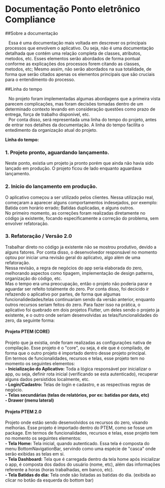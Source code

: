 # Documentação Ponto eletrônico Compliance 


##Sobre a documentação

&ensp; Essa é uma documentação mais voltada em descrever os principais processos que envolvem o aplicativo. Ou seja, não é uma documentação detalhada que contém uma relação completa de classes, atributos, metodos, etc. Esses elementos serão abordados de forma pontual conforme as explicações dos processos forem citando as classes, metodos, etc; Mesmo assim, não serão abordados na sua totalidade, de forma que serão citados apenas os elementos principais que são cruciais para o entendimento do processo. 


##Linha do tempo 

&ensp; No projeto foram implementadas algumas abordagens que a primeira vista parecem complicações, mas foram decisões tomadas dentro de um determinado contexto levando em consideração questões como prazo de entrega, força de trabalho disponível, etc.  
&ensp; Por conta disso, será representada uma linha do tempo do projeto, antes de entrar nos detalhes da documentação. A linha do tempo facilita o entedimento da organização atual do projeto. 

**Linha do tempo:** 

### 1. Projeto pronto, aguardando lançamento. 
Neste ponto, existia um projeto ja pronto porém que ainda não havia sido lançado em produção. O projeto ficou de lado enquanto aguardava lançamento. 

### 2. Inicio do lançamento em produção.   <br/>
O aplicativo começou a ser utilizado pelos clientes. Nessa utilização real, começaram a aparecer alguns comportamentos indesejados, por exemplo: Batida com horário errado; Batidas duplicadas, e alguns outros. <br/>
No primeiro momento, as correções foram realizadas diretamente no código ja existente, focando especificamente a correção do problema, sem envolver refatoração. 

### 3. Refatoração / Versão 2.0  <br/>
Trabalhar direto no código ja existente não se mostrou produtivo, devido a alguns fatores. Por conta disso, o desenvolvedor responsável no momento optou por iniciar uma revisão geral do aplicatvo, algo além de uma refatoração.  <br/>
 Nessa revisão, a regra de negócios do app seria elaborada do zero, melhorando aspectos como tipagem, implementação de design patterns, organização do código, etc. <br/>
 Mas o tempo era uma preocupação, então o projeto não poderia parar e aguardar ser refeito totalmente do zero. Por conta disso, foi decicido ir refazendo o aplicativo por partes, de forma que algumas funcionalidedades/telas continuariam sendo da versão anterior, enquanto outros recursos seriam feitos do zero. Para fazer isso na prática, o aplicativo foi quebrado em dois projetos Flutter, um deles sendo o projeto ja existente, e o outro onde seriam desenvolvidas as telas/funcionalidades do zero, da seguinte forma: <br/> 

#### Projeto PTEM (CORE) 

Projeto que ja existia, onde foram realizadas as configurações nativa de compilação. Esse projeto é o "core", ou seja, é ele que é compilado, de forma que o outro projeto é importado dentro desse projeto principal.   <br/> 
Em termos de funcionalidades, recursos e telas, esse projeto tem no momento os seguintes elementos: <br/> 
**- Inicialização do Aplicativo:** Toda a lógica responsável por inicializar o app, ou seja, definir rota inicial (verificando se esta autenticado), recuperar alguns dados persistidos localmente, etc. <br/>
**- Login/Cadastro:** Telas de login e cadastro, e as respectivas regras de negócio. <br/>
**- Telas secundárias (telas de relatórios, por ex: batidas por data, etc)** <br/>
**- Drawer (menu lateral)** 

#### Projeto PTEM 2.0 

Projeto onde estão sendo desenvolvidos os recursos do zero, visando melhorias. Esse projeto é importado dentro do PTEM, como se fosse um package. 
Em termos de funcionalidades, recursos e telas, esse projeto tem no momento os seguintes elementos: <br/> 
**- Tela Home:** Tela inicial, quando autenticado. Essa tela é composta do menu BottomNavigationBar, servindo como uma espécie de "casca" onde serão exibidas as telas em si. <br/>
**- Tela Dashboard:** Tela que é carregada dentro da tela home após inicializar o app, é composta dos dados do usuário (nome, etc), além das informações referente a horas (horas trabalhadas, em banco, etc). <br/>
**- Tela Batidas do dia:**  Tela onde são listadas as batidas do dia. (exibida ao clicar no botão da esquerda do bottom bar)  <br/>







